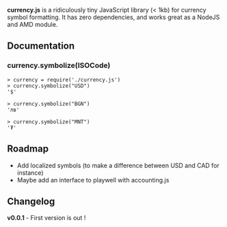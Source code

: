 **currency.js** is a ridiculously tiny JavaScript library (< 1kb) for currency symbol formatting. It has zero dependencies, and works great as a NodeJS and AMD module. 


## Documentation

### currency.symbolize(ISOCode)

```node
> currency = require('./currency.js')
> currency.symbolize("USD")
'$'

> currency.symbolize("BGN")
'лв'

> currency.symbolize("MNT")
'₮'
```


## Roadmap

* Add localized symbols (to make a difference between USD and CAD for instance)
* Maybe add an interface to playwell with accounting.js


## Changelog

**v0.0.1** - First version is out !
